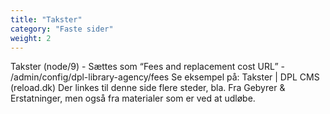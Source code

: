 ```yaml
---
title: "Takster"
category: "Faste sider"
weight: 2
---
```


Takster (node/9) - Sættes som “Fees and replacement cost URL” - /admin/config/dpl-library-agency/fees
Se eksempel på: Takster | DPL CMS (reload.dk)
Der linkes til denne side flere steder, bla. Fra Gebyrer & Erstatninger, men også fra materialer som er ved at udløbe.


